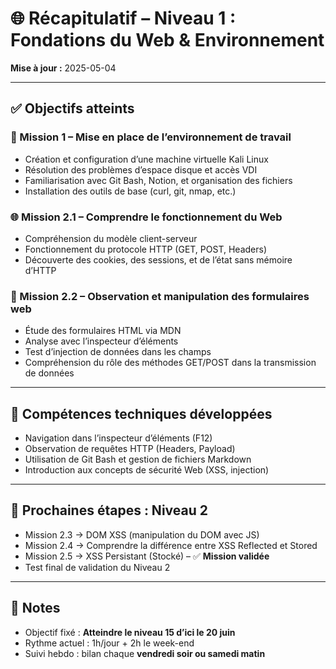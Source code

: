 # 🌐 Récapitulatif – Niveau 1 : Fondations du Web & Environnement

**Mise à jour :** 2025-05-04

---

## ✅ Objectifs atteints

### 🧭 Mission 1 – Mise en place de l’environnement de travail
- Création et configuration d’une machine virtuelle Kali Linux
- Résolution des problèmes d’espace disque et accès VDI
- Familiarisation avec Git Bash, Notion, et organisation des fichiers
- Installation des outils de base (curl, git, nmap, etc.)

### 🌐 Mission 2.1 – Comprendre le fonctionnement du Web
- Compréhension du modèle client-serveur
- Fonctionnement du protocole HTTP (GET, POST, Headers)
- Découverte des cookies, des sessions, et de l’état sans mémoire d’HTTP

### 🧪 Mission 2.2 – Observation et manipulation des formulaires web
- Étude des formulaires HTML via MDN
- Analyse avec l’inspecteur d’éléments
- Test d’injection de données dans les champs
- Compréhension du rôle des méthodes GET/POST dans la transmission de données

---

## 🧰 Compétences techniques développées

- Navigation dans l’inspecteur d’éléments (F12)
- Observation de requêtes HTTP (Headers, Payload)
- Utilisation de Git Bash et gestion de fichiers Markdown
- Introduction aux concepts de sécurité Web (XSS, injection)

---

## 🧠 Prochaines étapes : Niveau 2

- Mission 2.3 → DOM XSS (manipulation du DOM avec JS)
- Mission 2.4 → Comprendre la différence entre XSS Reflected et Stored
- Mission 2.5 → XSS Persistant (Stocké) – ✅ **Mission validée**
- Test final de validation du Niveau 2

---

## 🔄 Notes

- Objectif fixé : **Atteindre le niveau 15 d’ici le 20 juin**
- Rythme actuel : 1h/jour + 2h le week-end
- Suivi hebdo : bilan chaque **vendredi soir ou samedi matin**

